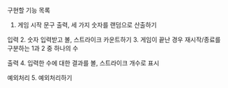 구현할 기능 목록
1. 게임 시작 문구 출력, 세 가지 숫자를 랜덤으로 산출하기

입력
2. 숫자 입력받고 볼, 스트라이크 카운트하기
3. 게임이 끝난 경우 재시작/종료를 구분하는 1과 2 중 하나의 수

출력
4. 입력한 수에 대한 결과를 볼, 스트라이크 개수로 표시

예외처리
5. 예외처리하기